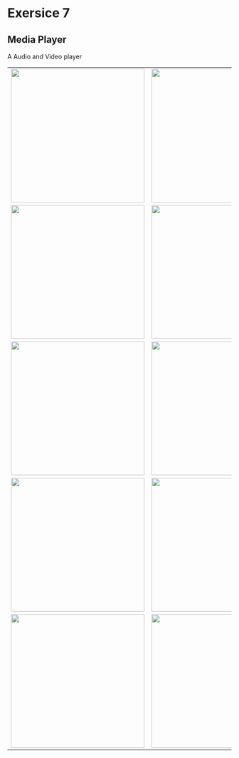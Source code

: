 # Exersice 7
## Media Player

A Audio and Video player
<table>
<tr>

<td><img src="./.images/h1.png" width=300 >
<td><img src="./.images/i1.png" width=300 >
<td><img src="./.images/i2.png" width=300 ></td>
<td><img src="./.images/i3.png" width=300 ></td>
</tr>

<tr>
<td><img src="./.images/i4.png" width=300 >
<td><img src="./.images/i5.png" width=300 ></td>
<td><img src="./.images/i6.png" width=300 ></td>
</tr>
<tr>
<td><img src="./.images/i7.png" width=300 >
<td><img src="./.images/i8.png" width=300 ></td>
<td><img src="./.images/i9.png" width=300 ></td>
</tr>
<tr>
<td><img src="./.images/i10.png" width=300 >
<td><img src="./.images/i11.png" width=300 ></td>
<td><img src="./.images/i12.png" width=300 ></td>
<td><img src="./.images/i13.png" width=300 ></td>
</tr>

<tr>
<td><img src="./.images/v1.png" width=300 >
<td><img src="./.images/v2.png" width=300 ></td>
<td><img src="./.images/v3.png" width=300 ></td>
<td><img src="./.images/v4.png" width=300 ></td>
</tr>
</table>

